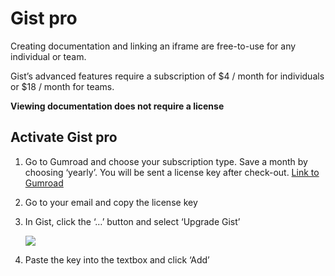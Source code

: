 # Gist pro

Creating documentation and linking an iframe are free-to-use for any individual or team.


Gist’s advanced features require a subscription of $4 / month for individuals or $18 / month for teams. 

**Viewing documentation does not require a license**


## Activate Gist pro


1. Go to Gumroad and choose your subscription type. Save a month by choosing ‘yearly’. You will be sent a license key after check-out. [Link to Gumroad](https://mikewilson.gumroad.com/l/gist)
2. Go to your email and copy the license key
3. In Gist, click the ‘…’ button and select ‘Upgrade Gist’ 

    ![](https://i.gyazo.com/a95570f38d89fe4f823545e5d7b9dec6.png)
4. Paste the key into the textbox and click ‘Add’


